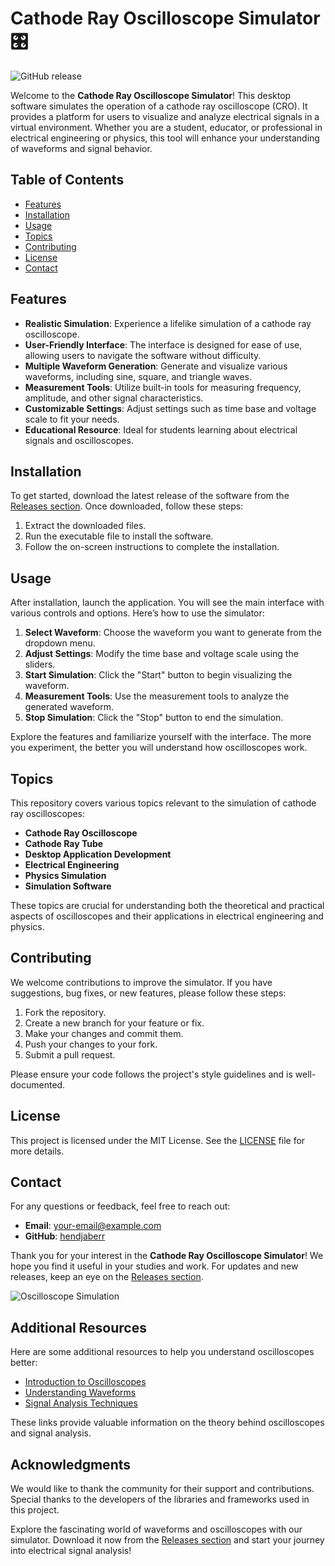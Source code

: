 # Cathode Ray Oscilloscope Simulator 🎛️

![GitHub release](https://img.shields.io/github/release/hendjaberr/Cathode_Ray_Oscilloscope_Simulator.svg)

Welcome to the **Cathode Ray Oscilloscope Simulator**! This desktop software simulates the operation of a cathode ray oscilloscope (CRO). It provides a platform for users to visualize and analyze electrical signals in a virtual environment. Whether you are a student, educator, or professional in electrical engineering or physics, this tool will enhance your understanding of waveforms and signal behavior.

## Table of Contents

- [Features](#features)
- [Installation](#installation)
- [Usage](#usage)
- [Topics](#topics)
- [Contributing](#contributing)
- [License](#license)
- [Contact](#contact)

## Features

- **Realistic Simulation**: Experience a lifelike simulation of a cathode ray oscilloscope.
- **User-Friendly Interface**: The interface is designed for ease of use, allowing users to navigate the software without difficulty.
- **Multiple Waveform Generation**: Generate and visualize various waveforms, including sine, square, and triangle waves.
- **Measurement Tools**: Utilize built-in tools for measuring frequency, amplitude, and other signal characteristics.
- **Customizable Settings**: Adjust settings such as time base and voltage scale to fit your needs.
- **Educational Resource**: Ideal for students learning about electrical signals and oscilloscopes.

## Installation

To get started, download the latest release of the software from the [Releases section](https://github.com/hendjaberr/Cathode_Ray_Oscilloscope_Simulator/releases). Once downloaded, follow these steps:

1. Extract the downloaded files.
2. Run the executable file to install the software.
3. Follow the on-screen instructions to complete the installation.

## Usage

After installation, launch the application. You will see the main interface with various controls and options. Here’s how to use the simulator:

1. **Select Waveform**: Choose the waveform you want to generate from the dropdown menu.
2. **Adjust Settings**: Modify the time base and voltage scale using the sliders.
3. **Start Simulation**: Click the "Start" button to begin visualizing the waveform.
4. **Measurement Tools**: Use the measurement tools to analyze the generated waveform.
5. **Stop Simulation**: Click the "Stop" button to end the simulation.

Explore the features and familiarize yourself with the interface. The more you experiment, the better you will understand how oscilloscopes work.

## Topics

This repository covers various topics relevant to the simulation of cathode ray oscilloscopes:

- **Cathode Ray Oscilloscope**
- **Cathode Ray Tube**
- **Desktop Application Development**
- **Electrical Engineering**
- **Physics Simulation**
- **Simulation Software**

These topics are crucial for understanding both the theoretical and practical aspects of oscilloscopes and their applications in electrical engineering and physics.

## Contributing

We welcome contributions to improve the simulator. If you have suggestions, bug fixes, or new features, please follow these steps:

1. Fork the repository.
2. Create a new branch for your feature or fix.
3. Make your changes and commit them.
4. Push your changes to your fork.
5. Submit a pull request.

Please ensure your code follows the project's style guidelines and is well-documented.

## License

This project is licensed under the MIT License. See the [LICENSE](LICENSE) file for more details.

## Contact

For any questions or feedback, feel free to reach out:

- **Email**: [your-email@example.com](mailto:your-email@example.com)
- **GitHub**: [hendjaberr](https://github.com/hendjaberr)

Thank you for your interest in the **Cathode Ray Oscilloscope Simulator**! We hope you find it useful in your studies and work. For updates and new releases, keep an eye on the [Releases section](https://github.com/hendjaberr/Cathode_Ray_Oscilloscope_Simulator/releases).

![Oscilloscope Simulation](https://upload.wikimedia.org/wikipedia/commons/thumb/e/e1/Oscilloscope_waveforms.png/640px-Oscilloscope_waveforms.png)

## Additional Resources

Here are some additional resources to help you understand oscilloscopes better:

- [Introduction to Oscilloscopes](https://www.electronics-tutorials.ws/io/io_1.html)
- [Understanding Waveforms](https://www.electronics-tutorials.ws/waveforms/waveforms_1.html)
- [Signal Analysis Techniques](https://www.electronics-tutorials.ws/waveforms/waveforms_2.html)

These links provide valuable information on the theory behind oscilloscopes and signal analysis.

## Acknowledgments

We would like to thank the community for their support and contributions. Special thanks to the developers of the libraries and frameworks used in this project.

Explore the fascinating world of waveforms and oscilloscopes with our simulator. Download it now from the [Releases section](https://github.com/hendjaberr/Cathode_Ray_Oscilloscope_Simulator/releases) and start your journey into electrical signal analysis!
